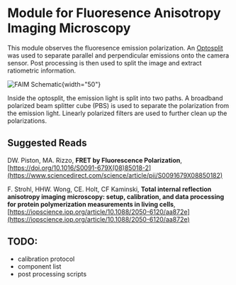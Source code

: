 # Module for Fluoresence Anisotropy Imaging Microscopy

This module observes the fluoresence emission polarization. An [Optosplit](https://www.cairn-research.co.uk/product/optosplit-ii/) was used to separate parallel and perpendicular emissions onto the camera sensor. Post processing is then used to split the image and extract ratiometric information.


![FAIM Schematic](https://github.com/YipLab/IX83-Modules/blob/master/FAIM/images/schematic.png){width="50"}


Inside the optosplit, the emission light is split into two paths. A broadband polarized beam splitter cube (PBS) is used to separate the polarization from the emission light. Linearly polarized filters are used to further clean up the polarizations.

## Suggested Reads
DW. Piston, MA. Rizzo, **FRET by Fluorescence Polarization**, [https://doi.org/10.1016/S0091-679X(08)85018-2](https://www.sciencedirect.com/science/article/pii/S0091679X08850182)

F. Strohl, HHW. Wong, CE. Holt, CF Kaminski, **Total internal reflection anisotropy imaging microscopy: setup, calibration, and data processing for protein polymerization measurements in living cells**, [https://iopscience.iop.org/article/10.1088/2050-6120/aa872e](https://iopscience.iop.org/article/10.1088/2050-6120/aa872e)

## TODO:
* calibration protocol
* component list
* post processing scripts